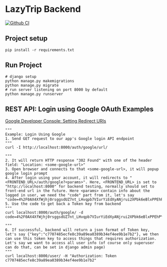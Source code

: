 # LazyTrip Backend
[![Github CI](https://github.com/cs130-w22/Group-A4/actions/workflows/django-ci.yml/badge.svg)](https://github.com/cs130-w22/Group-A4/actions/workflows/django-ci.yml)

## Project setup
```
pip install -r requirements.txt
```

## Run Project
```
# django setup
python manage.py makemigrations
python manage.py migrate
# run server listening on port 8000 by default
python manage.py runserver
```

## REST API: Login using Google OAuth Examples
[Google Developer Console: Setting Redirect URIs](https://console.developers.google.com/apis/credentials/oauthclient/113665789634-ouu64vjjn7mnj0slrmtmm5e5gauu17o7.apps.googleusercontent.com?project=core-song-339901)
```
"""
Example: Login Using Google
1. Send GET request to our app's Google login API endpoint
"""
curl -I http://localhost:8000/auth/google/url/

"""
2. It will return HTTP response "302 Found" with one of the header field: "Location: <some-google-url>"
3. Open browser and connects to that <some-google-url>, it will popup google login prompt
4. After login using your account, it will redirects to "<FRONTEND_URL>/auth/google?<params>". Here, <FRONTEND_URL> is set to "http://localhost:8000" for backend testing, normally should set to front-end url in the future. Here <params> contain info about the logged in user, we need the "code" part from it, let's say "code=4%2F0AX4XfWjhj0rsggsdUZ7nt_LHvqpb7VIurYiEdXyANjrui2XPbk6eBlxPPEhPYbSOproUdw"
5. Use the code to get back a Token key from backend
"""
curl localhost:8000/auth/google/ -d code=4%2F0AX4XfWjhj0rsggsdUZ7nt_LHvqpb7VIurYiEdXyANjrui2XPbk6eBlxPPEhPYbSOproUdw

"""
6. If successful, backend will return a json format of Token key, let's say {"key":"c7707485ecfe8c39a89ea0389b34ef4ee9b1e7b2"}, we then can use this token key to access things that requires authorization. Let's say we want to access all user info (of course only superuser can do that, can be set in django admin page)
"""
curl localhost:8000/user/ -H "Authorization: Token c7707485ecfe8c39a89ea0389b34ef4ee9b1e7b2"

```